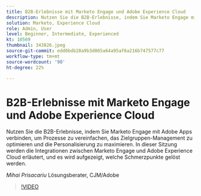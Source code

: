 ```yaml
---
title: B2B-Erlebnisse mit Marketo Engage und Adobe Experience Cloud
description: Nutzen Sie die B2B-Erlebnisse, indem Sie Marketo Engage mit Adobe Apps verbinden, um Prozesse zu vereinfachen, das Zielgruppen-Management zu optimieren und die Personalisierung zu maximieren.
solution: Marketo, Experience Cloud
role: Admin, User
level: Beginner, Intermediate, Experienced
kt: 10569
thumbnail: 343826.jpeg
source-git-commit: edd0bdb28a9b3d065a64a95af6a216b747577c77
workflow-type: tm+mt
source-wordcount: '90'
ht-degree: 22%

---
```


# B2B-Erlebnisse mit Marketo Engage und Adobe Experience Cloud

Nutzen Sie die B2B-Erlebnisse, indem Sie Marketo Engage mit Adobe Apps verbinden, um Prozesse zu vereinfachen, das Zielgruppen-Management zu optimieren und die Personalisierung zu maximieren. In dieser Sitzung werden die Integrationen zwischen Marketo Engage und Adobe Experience Cloud erläutert, und es wird aufgezeigt, welche Schmerzpunkte gelöst werden.

*Mihai Prisacariu* Lösungsberater, CJM/Adobe

>[!VIDEO](https://video.tv.adobe.com/v/343826/?quality=12&learn=on)
